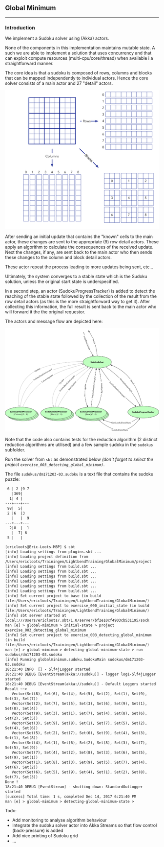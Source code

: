## Global Minimum

---

### Introduction

We implement a Sudoku solver using (Akka) actors.

None of the components in this implementation maintains mutable state. A such we are able to implement a solution that uses concurrency and that can exploit compute resources (multi-cpu/core/thread) when available i a straightforward manner.

The core idea is that a sudoku is composed of rows, columns and blocks that can be mapped independently to individual actors. Hence the core solver consists of a main actor and 27 "detail" actors.

![Sudoku decomposition](images/sudokuDecomposition.png)

After sending an initial update that contains the "known" cells to the main actor, these changes are sent to the appropriate (9) row detail actors. These apply an algorithm to calculate the consequences of the received update. Next
the changes, if any, are sent back to the main actor who then sends these changes to the column and block detail actors.

These actor repeat the process leading to more updates being
sent, etc...

Ultimately, the system converges to a stable state which is the Sudoku solution, unless the original start state is underspecified.

In a second step, an actor (SudokuProgressTracker) is added to
detect the reaching of the stable state followed by the collection
of the result from the row detail actors (as this is the more straightforward way to get it). After collecting this information,
the full result is sent back to the main actor who will forward it the the original requestor.

The actors and message flow are depicted here:

![Actors and message flow](images/sudokuActors.png)

Note that the code also contains tests for the reduction algorithm (2 distinct reduction algorithms are utilised) and a few sample sudoku in the `sudokus` subfolder.

Run the solver from `sbt` as demonstrated below _(don't forget to select the project `exercise_003_detecting_global_minimum)`_.

The file `sudokus/dm171203-03.sudoku` is a text file that contains the sudoku puzzle:

```
 6 | 2 |9 7
   |369|
  1| 4 |
---+---+---
 98|  5|
 2 |6  |3
   |   |  9
---+---+---
  2|8  |  1
   |  7| 6
 5 |   |
```

```
[ericloots@Eric-Loots-MBP] $ sbt
[info] Loading settings from plugins.sbt ...
[info] Loading project definition from /Users/ericloots/Trainingen/LightbendTraining/GlobalMinimum/project
[info] Loading settings from build.sbt ...
[info] Loading settings from build.sbt ...
[info] Loading settings from build.sbt ...
[info] Loading settings from build.sbt ...
[info] Loading settings from build.sbt ...
[info] Loading settings from build.sbt ...
[info] Set current project to base (in build file:/Users/ericloots/Trainingen/LightbendTraining/GlobalMinimum/)
[info] Set current project to exercise_000_initial_state (in build file:/Users/ericloots/Trainingen/LightbendTraining/GlobalMinimum/)
[info] sbt server started at local:///Users/ericloots/.sbt/1.0/server/bf2e10cf4903cb531195/sock
man [e] > global-mimimum > initial-state > project exercise_003_detecting_global_minimum
[info] Set current project to exercise_003_detecting_global_minimum (in build file:/Users/ericloots/Trainingen/LightbendTraining/GlobalMinimum/)
man [e] > global-mimimum > detecting-global-minimum-state > run sudokus/dm171203-03.sudoku
[info] Running globalminimum.sudoku.SudokuMain sudokus/dm171203-03.sudoku
18:21:40 INFO  [] - Slf4jLogger started
18:21:40 DEBUG [EventStream(akka://sudoku)] - logger log1-Slf4jLogger started
18:21:40 DEBUG [EventStream(akka://sudoku)] - Default Loggers started
Result ~~>
   Vector(Set(8), Set(6), Set(4), Set(5), Set(2), Set(1), Set(9), Set(3), Set(7))
   Vector(Set(2), Set(7), Set(5), Set(3), Set(6), Set(9), Set(1), Set(8), Set(4))
   Vector(Set(9), Set(3), Set(1), Set(7), Set(4), Set(8), Set(6), Set(2), Set(5))
   Vector(Set(3), Set(9), Set(8), Set(1), Set(7), Set(5), Set(2), Set(4), Set(6))
   Vector(Set(5), Set(2), Set(7), Set(6), Set(9), Set(4), Set(3), Set(1), Set(8))
   Vector(Set(4), Set(1), Set(6), Set(2), Set(8), Set(3), Set(7), Set(5), Set(9))
   Vector(Set(7), Set(4), Set(2), Set(8), Set(3), Set(6), Set(5), Set(9), Set(1))
   Vector(Set(1), Set(8), Set(3), Set(9), Set(5), Set(7), Set(4), Set(6), Set(2))
   Vector(Set(6), Set(5), Set(9), Set(4), Set(1), Set(2), Set(8), Set(7), Set(3))
Done !
18:21:40 DEBUG [EventStream] - shutting down: StandardOutLogger started
[success] Total time: 1 s, completed Dec 14, 2017 6:21:40 PM
man [e] > global-mimimum > detecting-global-minimum-state >
```


Todo:

- Add monitoring to analyse algorithm behaviour
- Integrate the sudoku solver actor into Akka Streams so
    that flow control (back-pressure) is added
- Add nice printing of Sudoku grid
- ...
  
